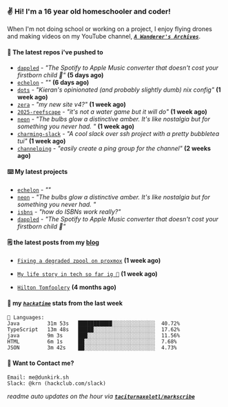 ### ✌️ Hi! I'm a 16 year old homeschooler and coder!

When I'm not doing school or working on a project, I enjoy flying drones and making videos on my YouTube channel, [**_`A Wanderer's Archives`_**](https://youtube.com/@wanderer.archives).

#### 👷 The latest repos i've pushed to

- [`dappled`](https://github.com/taciturnaxolotl/dappled) - _"The Spotify to Apple Music converter that doesn't cost your firstborn child 🍏"_ **(5 days ago)**
- [`echelon`](https://github.com/taciturnaxolotl/echelon) - _""_ **(6 days ago)**
- [`dots`](https://github.com/taciturnaxolotl/dots) - _"Kieran's opinionated (and probably slightly dumb) nix config"_ **(1 week ago)**
- [`zera`](https://github.com/taciturnaxolotl/zera) - _"my new site v4?"_ **(1 week ago)**
- [`2025-reefscape`](https://github.com/df1317/2025-reefscape) - _"it's not a water game but it will do"_ **(1 week ago)**
- [`neon`](https://github.com/taciturnaxolotl/neon) - _"The bulbs glow a distinctive amber. It's like nostalgia but for something you never had. "_ **(1 week ago)**
- [`charming-slack`](https://github.com/taciturnaxolotl/charming-slack) - _"A cool slack over ssh project with a pretty bubbletea tui"_ **(1 week ago)**
- [`channelping`](https://github.com/taciturnaxolotl/channelping) - _"easily create a ping group for the channel"_ **(2 weeks ago)**

#### ⌨️ My latest projects

- [`echelon`](https://github.com/taciturnaxolotl/echelon) - _""_
- [`neon`](https://github.com/taciturnaxolotl/neon) - _"The bulbs glow a distinctive amber. It's like nostalgia but for something you never had. "_
- [`isbns`](https://github.com/taciturnaxolotl/isbns) - _"how do ISBNs work really?"_
- [`dappled`](https://github.com/taciturnaxolotl/dappled) - _"The Spotify to Apple Music converter that doesn't cost your firstborn child 🍏"_

#### 🗒️ the latest posts from my [blog](https://dunkirk.sh)

- [`Fixing a degraded zpool on proxmox`](https://dunkirk.sh/blog/degraded-zpool-proxmox/) **(1 week ago)**

- [`My life story in tech so far ig 🤷`](https://dunkirk.sh/blog/my-life-story-with-tech/) **(1 week ago)**

- [`Hilton Tomfoolery`](https://dunkirk.sh/blog/hilton-tomfoolery/) **(4 months ago)**



#### 📡 my [_`hackatime`_](https://waka.hackclub.com) stats from the last week

```text
💾 Languages:
Java         31m 53s   ███████████░░░░░░░░░░░░░░  40.72%
TypeScript   13m 48s   █████░░░░░░░░░░░░░░░░░░░░  17.62%
java         9m 3s     ███░░░░░░░░░░░░░░░░░░░░░░  11.56%
HTML         6m 1s     ██░░░░░░░░░░░░░░░░░░░░░░░  7.68%
JSON         3m 42s    ██░░░░░░░░░░░░░░░░░░░░░░░  4.73%
```

#### 📮 Want to Contact me?

```text
Email: me@dunkirk.sh
Slack: @krn (hackclub.com/slack)
```

_readme auto updates on the hour via [**`taciturnaxolotl/markscribe`**](https://github.com/taciturnaxolotl/markscribe)_
